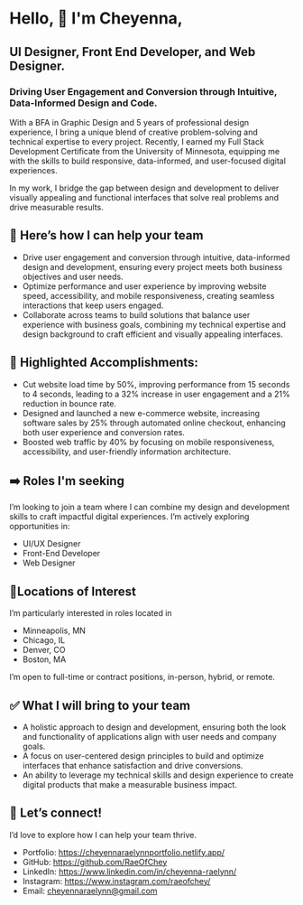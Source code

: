 # Hello, 👋 I'm Cheyenna,
## UI Designer, Front End Developer, and Web Designer.

### Driving User Engagement and Conversion through Intuitive, Data-Informed Design and Code.

With a BFA in Graphic Design and 5 years of professional design experience, I bring a unique blend of creative problem-solving and technical expertise to every project. Recently, I earned my Full Stack Development Certificate from the University of Minnesota, equipping me with the skills to build responsive, data-informed, and user-focused digital experiences.

In my work, I bridge the gap between design and development to deliver visually appealing and functional interfaces that solve real problems and drive measurable results.

## 💎 Here’s how I can help your team
- Drive user engagement and conversion through intuitive, data-informed design and development, ensuring every project meets both business objectives and user needs.
- Optimize performance and user experience by improving website speed, accessibility, and mobile responsiveness, creating seamless interactions that keep users engaged.
- Collaborate across teams to build solutions that balance user experience with business goals, combining my technical expertise and design background to craft efficient and visually appealing interfaces.

## 💼 Highlighted Accomplishments:
- Cut website load time by 50%, improving performance from 15 seconds to 4 seconds, leading to a 32% increase in user engagement and a 21% reduction in bounce rate.
- Designed and launched a new e-commerce website, increasing software sales by 25% through automated online checkout, enhancing both user experience and conversion rates.
- Boosted web traffic by 40% by focusing on mobile responsiveness, accessibility, and user-friendly information architecture.

## ➡️ Roles I'm seeking
I’m looking to join a team where I can combine my design and development skills to craft impactful digital experiences. I’m actively exploring opportunities in:
- UI/UX Designer
- Front-End Developer
- Web Designer

## 📍Locations of Interest
I’m particularly interested in roles located in
- Minneapolis, MN
- Chicago, IL
- Denver, CO
- Boston, MA

I’m open to full-time or contract positions, in-person, hybrid, or remote.

## ✅ What I will bring to your team
- A holistic approach to design and development, ensuring both the look and functionality of applications align with user needs and company goals.
- A focus on user-centered design principles to build and optimize interfaces that enhance satisfaction and drive conversions.
- An ability to leverage my technical skills and design experience to create digital products that make a measurable business impact.

## 💬 Let’s connect!
I’d love to explore how I can help your team thrive.
- Portfolio: https://cheyennaraelynnportfolio.netlify.app/
- GitHub: https://github.com/RaeOfChey  
- LinkedIn: https://www.linkedin.com/in/cheyenna-raelynn/
- Instagram: https://www.instagram.com/raeofchey/
- Email: cheyennaraelynn@gmail.com

<!---
RaeOfChey/RaeOfChey is a ✨ special ✨ repository because its `README.md` (this file) appears on your GitHub profile.
You can click the Preview link to take a look at your changes.
--->
